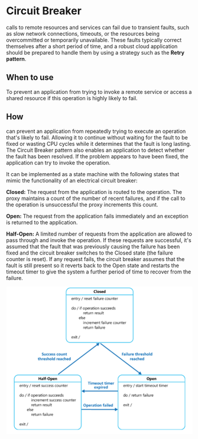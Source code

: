 # Circuit Breaker

calls to remote resources and services can fail due to transient faults, such as slow network connections, timeouts, or the resources being overcommitted or temporarily unavailable. These faults typically correct themselves after a short period of time, and a robust cloud application should be prepared to handle them by using a strategy such as the **Retry pattern**.

## When to use

To prevent an application from trying to invoke a remote service or access a shared resource if this operation is highly likely to fail.

## How

can prevent an application from repeatedly trying to execute an operation that's likely to fail. Allowing it to continue without waiting for the fault to be fixed or wasting CPU cycles while it determines that the fault is long lasting. The Circuit Breaker pattern also enables an application to detect whether the fault has been resolved. If the problem appears to have been fixed, the application can try to invoke the operation.

It can be implemented as a state machine with the following states that mimic the functionality of an electrical circuit breaker:

**Closed:** The request from the application is routed to the operation. The proxy maintains a count of the number of recent failures, and if the call to the operation is unsuccessful the proxy increments this count.

**Open:** The request from the application fails immediately and an exception is returned to the application.

**Half-Open:** A limited number of requests from the application are allowed to pass through and invoke the operation. If these requests are successful, it's assumed that the fault that was previously causing the failure has been fixed and the circuit breaker switches to the Closed state \(the failure counter is reset\). If any request fails, the circuit breaker assumes that the fault is still present so it reverts back to the Open state and restarts the timeout timer to give the system a further period of time to recover from the failure.

![picture 3](../../../.gitbook/assets/500a3810e5b7b3a7942037e3c1bd6e0415986405b84113b7ddb97b7ca92a33bb.png)

